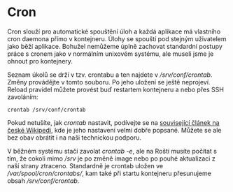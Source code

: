 # Cron

Cron slouží pro automatické spouštění úloh a každá aplikace má vlastního cron daemona přímo v kontejneru. Úlohy se spouští pod stejným uživatelem jako běží aplikace. Bohužel nemůžeme úplně zachovat standardní postupy práce s cronem jako v normálním unixovém systému, ale museli jsme je ohnout pro kontejnery.

Seznam úkolů se drží v tzv. crontabu a ten najdete v */srv/conf/crontab*. Změny provádějte v tomto souboru. Po jeho uložení se ještě neprojeví. Reload pravidel můžete provést buď restartem kontejneru a nebo přes SSH zavoláním:

```crontab /srv/conf/crontab```

Pokud netušíte, jak *crontab* nastavit, podívejte se na [související článek na české Wikipedi](http://cs.wikipedia.org/wiki/Cron), kde je jeho nastavení velmi dobře popsané. Můžete se ale bez obav obrátit i na naši technickou podporu.

V běžném systému stačí zavolat *crontab -e*, ale na Roští musíte počítat s tím, že cokoli mimo */srv* je po změně image nebo po pouhé aktualizaci z naší strany ztraceno. Standardně je crontab uložen ve */var/spool/cron/crontabs/*, kam také při startu kontejneru přesunujeme obsah */srv/conf/crontab*.


